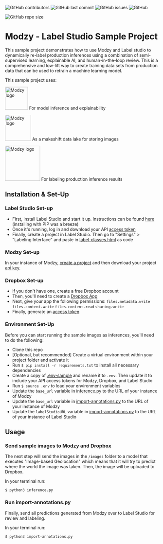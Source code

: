 ![GitHub contributors](https://img.shields.io/github/contributors/modzy/modzy-labelstudio-sample?logo=github&style=flat-square)
![GitHub last commit](https://img.shields.io/github/last-commit/modzy/modzy-labelstudio-sample?logo=GitHub&style=flat-square)
![GitHub issues](https://img.shields.io/github/issues-raw/modzy/modzy-labelstudio-sample?logo=github&style=flat-square)
![GitHub](https://img.shields.io/github/license/modzy/modzy-labelstudio-sample?logo=apache&style=flat-square)

![GitHub repo size](https://img.shields.io/github/repo-size/modzy/modzy-labelstudio-sample?logo=GitHub&style=flat-square)

# Modzy - Label Studio Sample Project
This sample project demonstrates how to use Modzy and Label studio to dynamically re-label production inferences using a combination of semi-supervised learning, explainable AI, and human-in-the-loop review. This is a comprehensive and low-lift way to create training data sets from production data that can be used to retrain a machine learning model.

This sample project uses:

<img src="https://www.modzy.com/wp-content/uploads/modzy-logo.png" alt="Modzy logo" width="75"/>    For model inference and explainability

<img src="https://upload.wikimedia.org/wikipedia/commons/thumb/c/cb/Dropbox_logo_2017.svg/2560px-Dropbox_logo_2017.svg.png" alt="Modzy logo" width="85"/>    As a makeshift data lake for storing images

<img src="https://assets.website-files.com/612013f17754cb859455543d/6120e2acee27ae27a0514ccb_logofirst.svg" alt="Modzy logo" width="115"/>    For labeling production inference results

## Installation & Set-Up

### Label Studio Set-up
 * First, install Label Studio and start it up. Instructions can be found [here](https://github.com/heartexlabs/label-studio#try-out-label-studio) (installing with PIP was a breeze)
 * Once it's running, log in and download your API [access token](https://labelstud.io/guide/api.html#Authenticate-to-the-API)
 * Finally, create a project in Label Studio. Then go to "Settings" > "Labeling Interface" and paste in [label-classes.html](label-studio-setup/label-classes.html) as code

### Modzy Set-up
In your instance of Modzy, [create a project](https://docs.modzy.com/docs/how-to-create-a-project) and then download your project [api key](https://docs.modzy.com/docs/how-to-use-a-project).

### Dropbox Set-up
 * If you don't have one, create a free Dropbox account
 * Then, you'll need to create a [Dropbox App](https://www.dropbox.com/developers/reference/getting-started)
 * Next, give your app the following permissions: `files.metadata.write` `files.content.write` `files.content.read` `sharing.write`
 * Finally, generate an [access token](https://dropbox.tech/developers/generate-an-access-token-for-your-own-account)

### Environment Set-Up
Before you can start running the sample images as inferences, you'll need to do the following:
 * Clone this repo
 * [Optional, but recommended] Create a virtual environment within your project folder and activate it
 * Run `$ pip install -r requirements.txt` to install all necessary dependencies
 * Create a copy of [.env-sample](.env-sample) and rename it to `.env`. Then update it to include your API access tokens for Modzy, Dropbox, and Label Studio
 * Run `$ source .env` to load your environment variables
 * Update the `base_url` variable in [inference.py](inference.py) to the URL of your instance of Modzy
 * Update the `base_url` variable in [import-annotations.py](import-annotations.py) to the URL of your instance of Modzy
 * Update the `labelStudioURL` variable in [import-annotations.py](import-annotations.py) to the URL of your instance of Label Studio

## Usage

### Send sample images to Modzy and Dropbox
The next step will send the images in the `/images` folder to a model that executes "Image-based Geolocation" which means that it will try to predict where the world the image was taken. Then, the image will be uploaded to Dropbox.

In your terminal run:

`$ python3 inference.py`

### Run import-annotations.py
Finally, send all predictions generated from Modzy over to Label Studio for review and labeling.

In your terminal run:

`$ python3 import-annotations.py`
